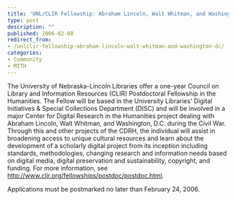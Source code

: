 ```yaml
---
title: 'UNL/CLIR Fellowship: Abraham Lincoln, Walt Whitman, and Washington, D.C'
type: post
description: ""
published: 2006-02-08
redirect_from: 
- /unlclir-fellowship-abraham-lincoln-walt-whitman-and-washington-dc/
categories:
- Community
- MITH
---
```

The University of Nebraska-Lincoln Libraries offer a one-year Council on Library and Information Resources (CLIR) Postdoctoral Fellowship in the Humanities. The Fellow will be based in the University Libraries' Digital Initiatives & Special Collections Department (DISC) and will be involved in a major Center for Digital Research in the Humanities project dealing with Abraham Lincoln, Walt Whitman, and Washington, D.C. during the Civil War. Through this and other projects of the CDRH, the individual will assist in broadening access to unique cultural resources and learn about the development of a scholarly digital project from its inception including standards, methodologies, changing research and information needs based on digital media, digital preservation and sustainability, copyright, and funding. For more information, see <http://www.clir.org/fellowships/postdoc/postdoc.html>.

Applications must be postmarked no later than February 24, 2006.
